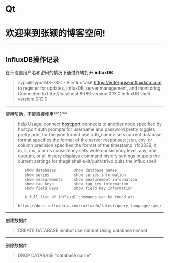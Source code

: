# Qt
欢迎来到张颖的博客空间!
=====================

----------

InfluxDB操作记录
----------------
在不设置用户名和密码的情况下通过终端打开 **influxDB**

>zypc@zypc-MS-7851:~$ influx
>Visit https://enterprise.influxdata.com to register for updates, InfluxDB server management, and monitoring.
>Connected to http://localhost:8086 version 0.13.0
>InfluxDB shell version: 0.13.0
----------

使用帮助，不能直接使用**'?'**

> help
> Usage:
>        connect <host:port>   connects to another node specified by host:port
>        auth                  prompts for username and password
>        pretty                toggles pretty print for the json format
>        use <db_name>         sets current database
>        format <format>       specifies the format of the server responses: json, csv, or column
>        precision <format>    specifies the format of the timestamp: rfc3339, h, m, s, ms, u or ns
>        consistency <level>   sets write consistency level: any, one, quorum, or all
>        history               displays command history
>        settings              outputs the current settings for thegit  shell
>        exit/quit/ctrl+d      quits the influx shell
>
>        show databases        show database names
>        show series           show series information
>        show measurements     show measurement information
>        show tag keys         show tag key information
>        show field keys       show field key information
>
>        A full list of influxql commands can be found at:
>        https://docs.influxdata.com/influxdb/latest/query_language/spec/
>
> 
----------

创建数据库
> CREATE DATABASE nimbot
> use nimbot
> Using database nimbot
----------

删除数据库
> DROP DATABASE "database name"

